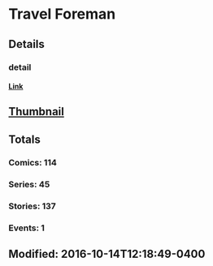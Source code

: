 # Travel  Foreman 
## Details
### detail
#### [Link](http://marvel.com/comics/creators/735/travel_foreman?utm_campaign=apiRef&utm_source=225578a89fc76f3d20fbffda5d17a88d)
## [Thumbnail](http://i.annihil.us/u/prod/marvel/i/mg/9/50/4bc5e88509ab0.jpg)
## Totals
### Comics: 114
### Series: 45
### Stories: 137
### Events: 1
## Modified: 2016-10-14T12:18:49-0400